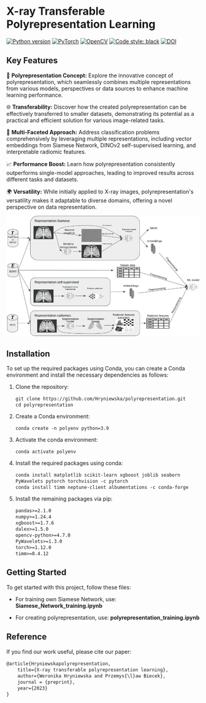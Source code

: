 # X-ray Transferable Polyrepresentation Learning

[![Python version](https://img.shields.io/badge/python-3.9%20%7C%203.10%20%7C%203.11-grey.svg?logo=python&logoColor=blue)](https://www.python.org/)
[![PyTorch](https://img.shields.io/badge/PyTorch-EE4C2C?logo=pytorch&logoColor=white)](https://pytorch.org/)
[![OpenCV](https://img.shields.io/badge/OpenCV-27338e?logo=OpenCV&logoColor=white)](https://opencv.org/)
[![Code style: black](https://img.shields.io/badge/code%20style-black-000000.svg)](https://github.com/psf/black)
[![DOI](https://img.shields.io/badge/DOI-in%20progress-b31b1b.svg)](https://arxiv.org/abs/TODO)


## Key Features

🔗 **Polyrepresentation Concept:** Explore the innovative concept of polyrepresentation, which seamlessly combines multiple representations from various models, perspectives or data sources to enhance machine learning performance.

🌐 **Transferability:** Discover how the created polyrepresentation can be effectively transferred to smaller datasets, demonstrating its potential as a practical and efficient solution for various image-related tasks.

🔬 **Multi-Faceted Approach:** Address classification problems comprehensively by leveraging multiple representations, including vector embeddings from Siamese Network, DINOv2 self-supervised learning, and interpretable radiomic features.

📈 **Performance Boost:** Learn how polyrepresentation consistently outperforms single-model approaches, leading to improved results across different tasks and datasets.

🌍 **Versatility:** While initially applied to X-ray images, polyrepresentation's versatility makes it adaptable to diverse domains, offering a novel perspective on data representation.


![Schema](schema.png)

## Installation

To set up the required packages using Conda, you can create a Conda environment and install the necessary dependencies as follows:

1. Clone the repository:
   ```shell
   git clone https://github.com/Hryniewska/polyrepresentation.git
   cd polyrepresentation
   ```

2. Create a Conda environment:
   ```shell
   conda create -n polyenv python=3.9
   ```

4. Activate the conda environment:
   ```shell
   conda activate polyenv
   ```
5. Install the required packages using conda:
   ```shell
   conda install matplotlib scikit-learn xgboost joblib seaborn PyWavelets pytorch torchvision -c pytorch
   conda install timm neptune-client albumentations -c conda-forge
   ```
7. Install the remaining packages via pip:
   ```shell
   pandas>=2.1.0
   numpy>=1.24.4
   xgboost>=1.7.6
   dalex>=1.5.0
   opencv-python>=4.7.0
   PyWavelets>=1.3.0
   torch>=1.12.0
   timm>=0.4.12
   ```

## Getting Started

To get started with this project, follow these files:

- For training own Siamese Network, use: **Siamese_Network_training.ipynb**

- For creating polyrepresentation, use: **polyrepresentation_training.ipynb**



## Reference

If you find our work useful, please cite our paper:

```
@article{Hryniewskapolyrepresentation,
	title={X-ray transferable polyrepresentation learning}, 
	author={Weronika Hryniewska and Przemys{\l}aw Biecek},
	journal = {preprint},
	year={2023}
}
